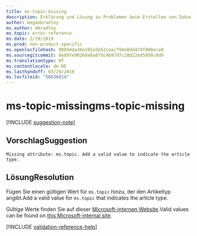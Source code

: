 ```yaml
---
title: ms-topic-missing
description: Erklärung und Lösung zu Problemen beim Erstellen von Dokumentationsartikeln – ms-topic-missing
author: meganbradley
ms.author: mbradley
ms.topic: error-reference
ms.date: 2/19/2019
ms.prod: non-product-specific
ms.openlocfilehash: 98894da36e101e5b52ceacf94e0dd474f888eca9
ms.sourcegitcommit: 8e897e90268a8a87dc4b97d7c28d22ed5950c8d9
ms.translationtype: HT
ms.contentlocale: de-DE
ms.lasthandoff: 03/29/2019
ms.locfileid: "58636814"
---
```

# <a name="ms-topic-missing"></a><span data-ttu-id="e8b40-103">ms-topic-missing</span><span class="sxs-lookup"><span data-stu-id="e8b40-103">ms-topic-missing</span></span>

[!INCLUDE [suggestion-note](includes/suggestion-note.md)]

## <a name="suggestion"></a><span data-ttu-id="e8b40-104">Vorschlag</span><span class="sxs-lookup"><span data-stu-id="e8b40-104">Suggestion</span></span>

`Missing attribute: ms.topic. Add a valid value to indicate the article type.`

## <a name="resolution"></a><span data-ttu-id="e8b40-105">Lösung</span><span class="sxs-lookup"><span data-stu-id="e8b40-105">Resolution</span></span>

<span data-ttu-id="e8b40-106">Fügen Sie einen gültigen Wert für `ms.topic` hinzu, der den Artikeltyp angibt.</span><span class="sxs-lookup"><span data-stu-id="e8b40-106">Add a valid value for `ms.topic` that indicates the article type.</span></span>

<span data-ttu-id="e8b40-107">Gültige Werte finden Sie auf dieser [Microsoft-internen Website](https://docsmetadatatool.azurewebsites.net/allowlists).</span><span class="sxs-lookup"><span data-stu-id="e8b40-107">Valid values can be found on [this Microsoft-internal site](https://docsmetadatatool.azurewebsites.net/allowlists).</span></span>

<!--make sure to add this file to your includes folder and verify the path-->
[!INCLUDE [validation-reference-help](includes/validation-reference-help.md)]